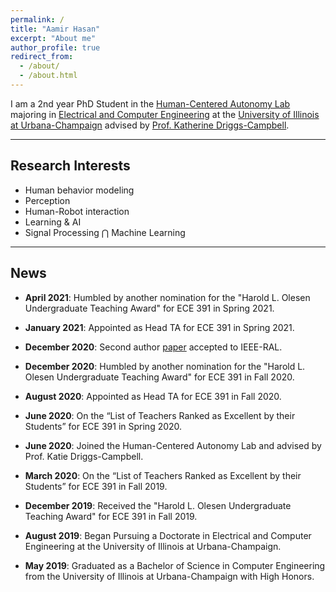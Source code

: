 ```yaml
---
permalink: /
title: "Aamir Hasan"
excerpt: "About me"
author_profile: true
redirect_from: 
  - /about/
  - /about.html
---
```


I am a 2nd year PhD Student in the [Human-Centered Autonomy Lab](https://publish.illinois.edu/humancenteredautonomy/) majoring in [Electrical and Computer Engineering](https://ece.illinois.edu) at the [University of Illinois at Urbana-Champaign](https://illinois.edu) advised by [Prof. Katherine Driggs-Campbell](https://krdc.web.illinois.edu).

---

## Research Interests

* Human behavior modeling
* Perception
* Human-Robot interaction
* Learning & AI
* Signal Processing $\bigcap$ Machine Learning

---

## News

- **April 2021**: Humbled by another nomination for the "Harold L. Olesen Undergraduate Teaching Award" for ECE 391 in Spring 2021.

- **January 2021**: Appointed as Head TA for ECE 391 in Spring 2021.

- **December 2020**: Second author [paper](https://ieeexplore.ieee.org/document/9309334) accepted to IEEE-RAL.

- **December 2020**: Humbled by another nomination for the "Harold L. Olesen Undergraduate Teaching Award" for ECE 391 in Fall 2020.

- **August 2020**: Appointed as Head TA for ECE 391 in Fall 2020.

- **June 2020**: On the “List of Teachers Ranked as Excellent by their Students” for ECE 391 in Spring 2020. 

- **June 2020**: Joined the Human-Centered Autonomy Lab and advised by Prof. Katie Driggs-Campbell.

- **March 2020**: On the “List of Teachers Ranked as Excellent by their Students” for ECE 391 in Fall 2019. 

- **December 2019**: Received the "Harold L. Olesen Undergraduate Teaching Award" for ECE 391 in Fall 2019.

- **August 2019**: Began Pursuing a Doctorate in Electrical and Computer Engineering at the University of Illinois at Urbana-Champaign.

- **May 2019**: Graduated as a Bachelor of Science in Computer Engineering from the University of Illinois at Urbana-Champaign with High Honors.
